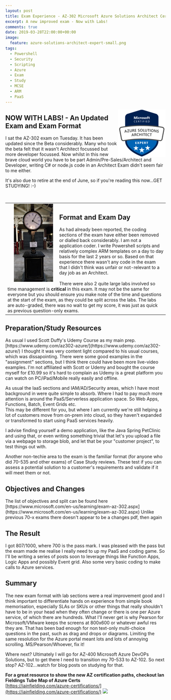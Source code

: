 ```yaml
---
layout: post
title: Exam Experience - AZ-302 Microsoft Azure Solutions Architect Certification Transition
excerpt: A new improved exam - Now with Labs!
comments: true
date: 2019-03-28T22:00:00+00:00
image:
  feature: azure-solutions-architect-expert-small.png
tags: 
  - Powershell
  - Security
  - Scripting
  - Azure
  - Exam
  - Study
  - MCSE
  - ARM
  - PaaS
---
```

<img style="float:right;" src="public/azure-solutions-architect-expert-small.png">

<H2> NOW WITH LABS! - An Updated Exam and Exam Format</H2>
I sat the AZ-302 exam on Tuesday.  It has been updated since the Beta considerably.  Many who took the beta felt that it wasn't Architect focussed but more developer focussed.  Now whilst in this new brave cloud world you have to be part Admin/Pre-Sales/Architect and Developer, writing C# or node.js code in an Architect Exam didn't seem fair to me either.

It's also due to retire at the end of June, so if you're reading this now...GET STUDYING! :-)


<BR>
<TABLE><TR><TD>
<img style="float:left;margin: 0px 20px" src="/public/clock.jpg" width="25%" height="25%" >    
<H2> Format and Exam Day</H2>
As had already been reported, the coding sections of the exam have either been removed or dialled back considerably.  I am not a application coder.  I write Powershell scripts and relatively complex ARM templates on a day to day basis for the last 2 years or so.  Based on that experience there wasn't any code in the exam that I didn't think was unfair or not-relevant to a day job as an Architect. 
<BR><BR>
  There were also 2 quite large labs involved so time management is <B>critical</B> in this exam.  It may not be the same for everyone but you should ensure you make note of the time and questions at the start of the exam, as they could be split across the labs.
The labs are auto-graded, there was no wait to get my score, it was just as quick as previous question-only exams.

</TD></TR></TABLE>
<H2> Preparation/Study Resources</H2>
As usual I used Scott Duffy's Udemy Course as my main prep. [https://www.udemy.com/az302-azure/](https://www.udemy.com/az302-azure/)  I thought it was very content light compared to his usual courses, which was dissapointing.  There were some good examples in the "assignment" sections, but I think there could have been more live-video examples.  I'm not affiliated with Scott or Udemy and bought the course myself for £10.99 so it's hard to complain as Udemy is a great platform you can watch on PC/iPad/Mobile really easily and offline.  
  
As usual the IaaS sections and IAM/AD/Security areas, which I have most background in were quite simple to absorb.  Where I had to pay much more attention is around the PaaS/Serverless application space.  So Web Apps, Functions, Batch, Event Grids etc.  
This may be different for you, but where I am currently we're still helping a lot of customers move from on-prem into cloud, so they haven't expanded or transformed to start using PaaS services heavily.  

I advise finding yourself a demo application, like the Java Spring PetClinic and using that, or even writing something trivial that let's you upload a file via a webpage to storage blob, and let that be your "customer project", to test things out with.  

Another non-techie area to the exam is the familiar format (for anyone who did 70-535 and other exams) of Case Study reviews.  These test if you can assess a potential solution to a customer's requirements and validate if it will meet them or not.
  
<H2>Objectives and Changes</H2>
The list of objectives and split can be found here  
[https://www.microsoft.com/en-us/learning/exam-az-302.aspx](https://www.microsoft.com/en-us/learning/exam-az-302.aspx)
Unlike previous 70-x exams there doesn't appear to be a changes pdf, then again  

<H2>The Result</H2>
I got 807/1000, where 700 is the pass mark.  I was pleased with the pass but the exam made me realise I really need to up my PaaS and coding game. So I'll be writing a series of posts soon to leverage things like Function Apps, Logic Apps and possibly Event grid.  Also some very basic coding to make calls to Azure services.  

<H2>Summary</H2>
The new exam format with lab sections were a real improvement good and I think important to differentiate hands on experience from simple book memorisation, especially SLAs or SKUs or other things that really shouldn't have to be in your head when they often change or there is one per Azure service, of which there are hundreds.
What I'll never get is why Pearson for Microsoft/VMware keeps the screens at 800x600 or whatever awful res they are.  That has been bad enough for non text-only multi-choice questions in the past, such as drag and drops or diagrams.  Limiting the same resolution for the Azure portal meant lots and lots of annoying scrolling.
MS/Pearson/Whoever, fix it!  

Where next? Ultimately I will go for AZ-400 Microsoft Azure DevOPs Solutions, but to get there I need to transition my 70-533 to AZ-102.
So next stop? AZ-102...watch for blog posts on studying for that.  

**For a great resource to show the new AZ certification paths, checkout Ian Fieldings Tube Map of Azure Certs**  
[https://iainfielding.com/azure-certifications/](https://iainfielding.com/azure-certifications/)
<img src="https://iainfielding.com/wp-content/uploads/2019/01/AzureCert_TubeMap_JAN2019-1.png">
